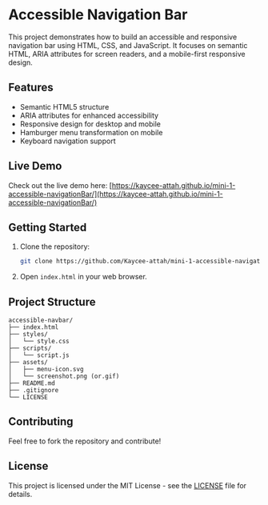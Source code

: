 # Accessible Navigation Bar

This project demonstrates how to build an accessible and responsive navigation bar using HTML, CSS, and JavaScript. It focuses on semantic HTML, ARIA attributes for screen readers, and a mobile-first responsive design.

## Features

*   Semantic HTML5 structure
*   ARIA attributes for enhanced accessibility
*   Responsive design for desktop and mobile
*   Hamburger menu transformation on mobile
*   Keyboard navigation support

## Live Demo

Check out the live demo here: [https://kaycee-attah.github.io/mini-1-accessible-navigationBar/](https://kaycee-attah.github.io/mini-1-accessible-navigationBar/)

## Getting Started

1.  Clone the repository:
    ```bash
    git clone https://github.com/Kaycee-attah/mini-1-accessible-navigationBar.git
    ```
2.  Open `index.html` in your web browser.

## Project Structure

```
accessible-navbar/
├── index.html
├── styles/
│   └── style.css
├── scripts/
│   └── script.js
├── assets/
│   ├── menu-icon.svg
│   └── screenshot.png (or.gif)
├── README.md
├── .gitignore
└── LICENSE
```

## Contributing

Feel free to fork the repository and contribute!

## License

This project is licensed under the MIT License - see the [LICENSE](LICENSE) file for details.